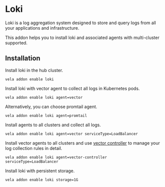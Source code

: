 # Loki

Loki is a log aggregation system designed to store and query logs from all your applications and infrastructure.

This addon helps you to install loki and associated agents with multi-cluster supported.

## Installation

Install loki in the hub cluster.

```shell
vela addon enable loki
```

Install loki with vector agent to collect all logs in Kubernetes pods.

```shell
vela addon enable loki agent=vector
```

Alternatively, you can choose promtail agent.

```shell
vela addon enable loki agent=promtail
```

Install agents to all clusters and collect all logs.

```shell
vela addon enable loki agent=vector serviceType=LoadBalancer
```

Install vector agents to all clusters and use [vector controller](https://github.com/kubevela/vector-controller) to manage your log collection rules in detail.

```shell
vela addon enable loki agent=vector-controller serviceType=LoadBalancer
```

Install loki with persistent storage.

```shell
vela addon enable loki storage=1G
```